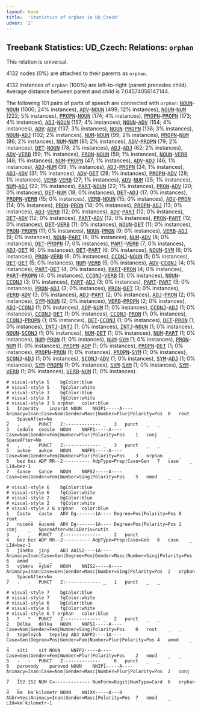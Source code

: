 ```yaml
---
layout: base
title:  'Statistics of orphan in UD_Czech'
udver: '2'
---
```


## Treebank Statistics: UD_Czech: Relations: `orphan`

This relation is universal.

4132 nodes (0%) are attached to their parents as `orphan`.

4132 instances of `orphan` (100%) are left-to-right (parent precedes child).
Average distance between parent and child is 7.04574056147144.

The following 101 pairs of parts of speech are connected with `orphan`: <tt><a href="cs-pos-NOUN.html">NOUN</a></tt>-<tt><a href="cs-pos-NOUN.html">NOUN</a></tt> (1000; 24% instances), <tt><a href="cs-pos-ADV.html">ADV</a></tt>-<tt><a href="cs-pos-NOUN.html">NOUN</a></tt> (499; 12% instances), <tt><a href="cs-pos-NOUN.html">NOUN</a></tt>-<tt><a href="cs-pos-NUM.html">NUM</a></tt> (222; 5% instances), <tt><a href="cs-pos-PROPN.html">PROPN</a></tt>-<tt><a href="cs-pos-NOUN.html">NOUN</a></tt> (174; 4% instances), <tt><a href="cs-pos-PROPN.html">PROPN</a></tt>-<tt><a href="cs-pos-PROPN.html">PROPN</a></tt> (173; 4% instances), <tt><a href="cs-pos-ADJ.html">ADJ</a></tt>-<tt><a href="cs-pos-NOUN.html">NOUN</a></tt> (157; 4% instances), <tt><a href="cs-pos-NOUN.html">NOUN</a></tt>-<tt><a href="cs-pos-ADV.html">ADV</a></tt> (154; 4% instances), <tt><a href="cs-pos-ADV.html">ADV</a></tt>-<tt><a href="cs-pos-ADV.html">ADV</a></tt> (137; 3% instances), <tt><a href="cs-pos-NOUN.html">NOUN</a></tt>-<tt><a href="cs-pos-PROPN.html">PROPN</a></tt> (136; 3% instances), <tt><a href="cs-pos-NOUN.html">NOUN</a></tt>-<tt><a href="cs-pos-ADJ.html">ADJ</a></tt> (102; 2% instances), <tt><a href="cs-pos-NUM.html">NUM</a></tt>-<tt><a href="cs-pos-NOUN.html">NOUN</a></tt> (99; 2% instances), <tt><a href="cs-pos-PROPN.html">PROPN</a></tt>-<tt><a href="cs-pos-NUM.html">NUM</a></tt> (86; 2% instances), <tt><a href="cs-pos-NUM.html">NUM</a></tt>-<tt><a href="cs-pos-NUM.html">NUM</a></tt> (81; 2% instances), <tt><a href="cs-pos-ADV.html">ADV</a></tt>-<tt><a href="cs-pos-PROPN.html">PROPN</a></tt> (79; 2% instances), <tt><a href="cs-pos-DET.html">DET</a></tt>-<tt><a href="cs-pos-NOUN.html">NOUN</a></tt> (78; 2% instances), <tt><a href="cs-pos-ADJ.html">ADJ</a></tt>-<tt><a href="cs-pos-ADJ.html">ADJ</a></tt> (62; 2% instances), <tt><a href="cs-pos-ADV.html">ADV</a></tt>-<tt><a href="cs-pos-VERB.html">VERB</a></tt> (59; 1% instances), <tt><a href="cs-pos-PRON.html">PRON</a></tt>-<tt><a href="cs-pos-NOUN.html">NOUN</a></tt> (59; 1% instances), <tt><a href="cs-pos-NOUN.html">NOUN</a></tt>-<tt><a href="cs-pos-VERB.html">VERB</a></tt> (48; 1% instances), <tt><a href="cs-pos-NUM.html">NUM</a></tt>-<tt><a href="cs-pos-PROPN.html">PROPN</a></tt> (47; 1% instances), <tt><a href="cs-pos-ADV.html">ADV</a></tt>-<tt><a href="cs-pos-ADJ.html">ADJ</a></tt> (46; 1% instances), <tt><a href="cs-pos-ADJ.html">ADJ</a></tt>-<tt><a href="cs-pos-NUM.html">NUM</a></tt> (39; 1% instances), <tt><a href="cs-pos-ADJ.html">ADJ</a></tt>-<tt><a href="cs-pos-PROPN.html">PROPN</a></tt> (34; 1% instances), <tt><a href="cs-pos-ADJ.html">ADJ</a></tt>-<tt><a href="cs-pos-ADV.html">ADV</a></tt> (31; 1% instances), <tt><a href="cs-pos-ADV.html">ADV</a></tt>-<tt><a href="cs-pos-DET.html">DET</a></tt> (28; 1% instances), <tt><a href="cs-pos-PROPN.html">PROPN</a></tt>-<tt><a href="cs-pos-ADV.html">ADV</a></tt> (28; 1% instances), <tt><a href="cs-pos-VERB.html">VERB</a></tt>-<tt><a href="cs-pos-VERB.html">VERB</a></tt> (27; 1% instances), <tt><a href="cs-pos-ADV.html">ADV</a></tt>-<tt><a href="cs-pos-NUM.html">NUM</a></tt> (25; 1% instances), <tt><a href="cs-pos-NUM.html">NUM</a></tt>-<tt><a href="cs-pos-ADJ.html">ADJ</a></tt> (22; 1% instances), <tt><a href="cs-pos-PART.html">PART</a></tt>-<tt><a href="cs-pos-NOUN.html">NOUN</a></tt> (22; 1% instances), <tt><a href="cs-pos-PRON.html">PRON</a></tt>-<tt><a href="cs-pos-ADV.html">ADV</a></tt> (20; 0% instances), <tt><a href="cs-pos-DET.html">DET</a></tt>-<tt><a href="cs-pos-NUM.html">NUM</a></tt> (18; 0% instances), <tt><a href="cs-pos-DET.html">DET</a></tt>-<tt><a href="cs-pos-ADJ.html">ADJ</a></tt> (17; 0% instances), <tt><a href="cs-pos-PROPN.html">PROPN</a></tt>-<tt><a href="cs-pos-VERB.html">VERB</a></tt> (15; 0% instances), <tt><a href="cs-pos-VERB.html">VERB</a></tt>-<tt><a href="cs-pos-NOUN.html">NOUN</a></tt> (15; 0% instances), <tt><a href="cs-pos-ADV.html">ADV</a></tt>-<tt><a href="cs-pos-PRON.html">PRON</a></tt> (14; 0% instances), <tt><a href="cs-pos-PRON.html">PRON</a></tt>-<tt><a href="cs-pos-PRON.html">PRON</a></tt> (14; 0% instances), <tt><a href="cs-pos-PROPN.html">PROPN</a></tt>-<tt><a href="cs-pos-ADJ.html">ADJ</a></tt> (13; 0% instances), <tt><a href="cs-pos-ADJ.html">ADJ</a></tt>-<tt><a href="cs-pos-VERB.html">VERB</a></tt> (12; 0% instances), <tt><a href="cs-pos-ADV.html">ADV</a></tt>-<tt><a href="cs-pos-PART.html">PART</a></tt> (12; 0% instances), <tt><a href="cs-pos-DET.html">DET</a></tt>-<tt><a href="cs-pos-ADV.html">ADV</a></tt> (12; 0% instances), <tt><a href="cs-pos-PART.html">PART</a></tt>-<tt><a href="cs-pos-ADV.html">ADV</a></tt> (12; 0% instances), <tt><a href="cs-pos-PRON.html">PRON</a></tt>-<tt><a href="cs-pos-PART.html">PART</a></tt> (12; 0% instances), <tt><a href="cs-pos-DET.html">DET</a></tt>-<tt><a href="cs-pos-VERB.html">VERB</a></tt> (11; 0% instances), <tt><a href="cs-pos-NOUN.html">NOUN</a></tt>-<tt><a href="cs-pos-DET.html">DET</a></tt> (11; 0% instances), <tt><a href="cs-pos-PRON.html">PRON</a></tt>-<tt><a href="cs-pos-PROPN.html">PROPN</a></tt> (11; 0% instances), <tt><a href="cs-pos-NOUN.html">NOUN</a></tt>-<tt><a href="cs-pos-PRON.html">PRON</a></tt> (9; 0% instances), <tt><a href="cs-pos-VERB.html">VERB</a></tt>-<tt><a href="cs-pos-ADJ.html">ADJ</a></tt> (9; 0% instances), <tt><a href="cs-pos-NOUN.html">NOUN</a></tt>-<tt><a href="cs-pos-PART.html">PART</a></tt> (8; 0% instances), <tt><a href="cs-pos-NUM.html">NUM</a></tt>-<tt><a href="cs-pos-ADV.html">ADV</a></tt> (8; 0% instances), <tt><a href="cs-pos-DET.html">DET</a></tt>-<tt><a href="cs-pos-PROPN.html">PROPN</a></tt> (7; 0% instances), <tt><a href="cs-pos-PART.html">PART</a></tt>-<tt><a href="cs-pos-VERB.html">VERB</a></tt> (7; 0% instances), <tt><a href="cs-pos-ADJ.html">ADJ</a></tt>-<tt><a href="cs-pos-DET.html">DET</a></tt> (6; 0% instances), <tt><a href="cs-pos-DET.html">DET</a></tt>-<tt><a href="cs-pos-PART.html">PART</a></tt> (6; 0% instances), <tt><a href="cs-pos-NOUN.html">NOUN</a></tt>-<tt><a href="cs-pos-SYM.html">SYM</a></tt> (6; 0% instances), <tt><a href="cs-pos-PRON.html">PRON</a></tt>-<tt><a href="cs-pos-VERB.html">VERB</a></tt> (6; 0% instances), <tt><a href="cs-pos-CCONJ.html">CCONJ</a></tt>-<tt><a href="cs-pos-NOUN.html">NOUN</a></tt> (5; 0% instances), <tt><a href="cs-pos-DET.html">DET</a></tt>-<tt><a href="cs-pos-DET.html">DET</a></tt> (5; 0% instances), <tt><a href="cs-pos-NUM.html">NUM</a></tt>-<tt><a href="cs-pos-VERB.html">VERB</a></tt> (5; 0% instances), <tt><a href="cs-pos-ADV.html">ADV</a></tt>-<tt><a href="cs-pos-CCONJ.html">CCONJ</a></tt> (4; 0% instances), <tt><a href="cs-pos-PART.html">PART</a></tt>-<tt><a href="cs-pos-DET.html">DET</a></tt> (4; 0% instances), <tt><a href="cs-pos-PART.html">PART</a></tt>-<tt><a href="cs-pos-PRON.html">PRON</a></tt> (4; 0% instances), <tt><a href="cs-pos-PART.html">PART</a></tt>-<tt><a href="cs-pos-PROPN.html">PROPN</a></tt> (4; 0% instances), <tt><a href="cs-pos-CCONJ.html">CCONJ</a></tt>-<tt><a href="cs-pos-VERB.html">VERB</a></tt> (3; 0% instances), <tt><a href="cs-pos-NOUN.html">NOUN</a></tt>-<tt><a href="cs-pos-CCONJ.html">CCONJ</a></tt> (3; 0% instances), <tt><a href="cs-pos-PART.html">PART</a></tt>-<tt><a href="cs-pos-ADJ.html">ADJ</a></tt> (3; 0% instances), <tt><a href="cs-pos-PART.html">PART</a></tt>-<tt><a href="cs-pos-PART.html">PART</a></tt> (3; 0% instances), <tt><a href="cs-pos-PRON.html">PRON</a></tt>-<tt><a href="cs-pos-ADJ.html">ADJ</a></tt> (3; 0% instances), <tt><a href="cs-pos-PRON.html">PRON</a></tt>-<tt><a href="cs-pos-DET.html">DET</a></tt> (3; 0% instances), <tt><a href="cs-pos-VERB.html">VERB</a></tt>-<tt><a href="cs-pos-ADV.html">ADV</a></tt> (3; 0% instances), <tt><a href="cs-pos-ADJ.html">ADJ</a></tt>-<tt><a href="cs-pos-PART.html">PART</a></tt> (2; 0% instances), <tt><a href="cs-pos-ADJ.html">ADJ</a></tt>-<tt><a href="cs-pos-PRON.html">PRON</a></tt> (2; 0% instances), <tt><a href="cs-pos-SYM.html">SYM</a></tt>-<tt><a href="cs-pos-NOUN.html">NOUN</a></tt> (2; 0% instances), <tt><a href="cs-pos-VERB.html">VERB</a></tt>-<tt><a href="cs-pos-PROPN.html">PROPN</a></tt> (2; 0% instances), <tt><a href="cs-pos-ADJ.html">ADJ</a></tt>-<tt><a href="cs-pos-CCONJ.html">CCONJ</a></tt> (1; 0% instances), <tt><a href="cs-pos-ADP.html">ADP</a></tt>-<tt><a href="cs-pos-NUM.html">NUM</a></tt> (1; 0% instances), <tt><a href="cs-pos-CCONJ.html">CCONJ</a></tt>-<tt><a href="cs-pos-ADJ.html">ADJ</a></tt> (1; 0% instances), <tt><a href="cs-pos-CCONJ.html">CCONJ</a></tt>-<tt><a href="cs-pos-DET.html">DET</a></tt> (1; 0% instances), <tt><a href="cs-pos-CCONJ.html">CCONJ</a></tt>-<tt><a href="cs-pos-PRON.html">PRON</a></tt> (1; 0% instances), <tt><a href="cs-pos-CCONJ.html">CCONJ</a></tt>-<tt><a href="cs-pos-PROPN.html">PROPN</a></tt> (1; 0% instances), <tt><a href="cs-pos-DET.html">DET</a></tt>-<tt><a href="cs-pos-CCONJ.html">CCONJ</a></tt> (1; 0% instances), <tt><a href="cs-pos-DET.html">DET</a></tt>-<tt><a href="cs-pos-PRON.html">PRON</a></tt> (1; 0% instances), <tt><a href="cs-pos-INTJ.html">INTJ</a></tt>-<tt><a href="cs-pos-INTJ.html">INTJ</a></tt> (1; 0% instances), <tt><a href="cs-pos-INTJ.html">INTJ</a></tt>-<tt><a href="cs-pos-NOUN.html">NOUN</a></tt> (1; 0% instances), <tt><a href="cs-pos-NOUN.html">NOUN</a></tt>-<tt><a href="cs-pos-SCONJ.html">SCONJ</a></tt> (1; 0% instances), <tt><a href="cs-pos-NUM.html">NUM</a></tt>-<tt><a href="cs-pos-DET.html">DET</a></tt> (1; 0% instances), <tt><a href="cs-pos-NUM.html">NUM</a></tt>-<tt><a href="cs-pos-PART.html">PART</a></tt> (1; 0% instances), <tt><a href="cs-pos-NUM.html">NUM</a></tt>-<tt><a href="cs-pos-PRON.html">PRON</a></tt> (1; 0% instances), <tt><a href="cs-pos-NUM.html">NUM</a></tt>-<tt><a href="cs-pos-SYM.html">SYM</a></tt> (1; 0% instances), <tt><a href="cs-pos-PRON.html">PRON</a></tt>-<tt><a href="cs-pos-NUM.html">NUM</a></tt> (1; 0% instances), <tt><a href="cs-pos-PROPN.html">PROPN</a></tt>-<tt><a href="cs-pos-ADP.html">ADP</a></tt> (1; 0% instances), <tt><a href="cs-pos-PROPN.html">PROPN</a></tt>-<tt><a href="cs-pos-DET.html">DET</a></tt> (1; 0% instances), <tt><a href="cs-pos-PROPN.html">PROPN</a></tt>-<tt><a href="cs-pos-PRON.html">PRON</a></tt> (1; 0% instances), <tt><a href="cs-pos-PROPN.html">PROPN</a></tt>-<tt><a href="cs-pos-SYM.html">SYM</a></tt> (1; 0% instances), <tt><a href="cs-pos-SCONJ.html">SCONJ</a></tt>-<tt><a href="cs-pos-ADJ.html">ADJ</a></tt> (1; 0% instances), <tt><a href="cs-pos-SCONJ.html">SCONJ</a></tt>-<tt><a href="cs-pos-ADV.html">ADV</a></tt> (1; 0% instances), <tt><a href="cs-pos-SYM.html">SYM</a></tt>-<tt><a href="cs-pos-ADJ.html">ADJ</a></tt> (1; 0% instances), <tt><a href="cs-pos-SYM.html">SYM</a></tt>-<tt><a href="cs-pos-PROPN.html">PROPN</a></tt> (1; 0% instances), <tt><a href="cs-pos-SYM.html">SYM</a></tt>-<tt><a href="cs-pos-SYM.html">SYM</a></tt> (1; 0% instances), <tt><a href="cs-pos-SYM.html">SYM</a></tt>-<tt><a href="cs-pos-VERB.html">VERB</a></tt> (1; 0% instances), <tt><a href="cs-pos-VERB.html">VERB</a></tt>-<tt><a href="cs-pos-NUM.html">NUM</a></tt> (1; 0% instances).


~~~ conllu
# visual-style 5	bgColor:blue
# visual-style 5	fgColor:white
# visual-style 3	bgColor:blue
# visual-style 3	fgColor:white
# visual-style 3 5 orphan	color:blue
1	Inzeráty	inzerát	NOUN	NNIP1-----A----	Animacy=Inan|Case=Nom|Gender=Masc|Number=Plur|Polarity=Pos	0	root	_	SpaceAfter=No
2	,	,	PUNCT	Z:-------------	_	3	punct	_	_
3	cedule	cedule	NOUN	NNFP1-----A----	Case=Nom|Gender=Fem|Number=Plur|Polarity=Pos	1	conj	_	SpaceAfter=No
4	,	,	PUNCT	Z:-------------	_	3	punct	_	_
5	aukce	aukce	NOUN	NNFP1-----A----	Case=Nom|Gender=Fem|Number=Plur|Polarity=Pos	3	orphan	_	_
6	bez	bez	ADP	RR--2----------	AdpType=Prep|Case=Gen	7	case	_	LId=bez-1
7	šance	šance	NOUN	NNFS2-----A----	Case=Gen|Gender=Fem|Number=Sing|Polarity=Pos	5	nmod	_	_

~~~


~~~ conllu
# visual-style 6	bgColor:blue
# visual-style 6	fgColor:white
# visual-style 2	bgColor:blue
# visual-style 2	fgColor:white
# visual-style 2 6 orphan	color:blue
1	Často	často	ADV	Dg-------1A----	Degree=Pos|Polarity=Pos	0	root	_	_
2	nuceně	nuceně	ADV	Dg-------1A----	Degree=Pos|Polarity=Pos	1	conj	_	SpaceAfter=No|LDeriv=nutit
3	,	,	PUNCT	Z:-------------	_	2	punct	_	_
4	bez	bez	ADP	RR--2----------	AdpType=Prep|Case=Gen	6	case	_	LId=bez-1
5	jiného	jiný	ADJ	AAIS2----1A----	Animacy=Inan|Case=Gen|Degree=Pos|Gender=Masc|Number=Sing|Polarity=Pos	6	amod	_	_
6	výběru	výběr	NOUN	NNIS2-----A----	Animacy=Inan|Case=Gen|Gender=Masc|Number=Sing|Polarity=Pos	2	orphan	_	SpaceAfter=No
7	.	.	PUNCT	Z:-------------	_	1	punct	_	_

~~~


~~~ conllu
# visual-style 7	bgColor:blue
# visual-style 7	fgColor:white
# visual-style 6	bgColor:blue
# visual-style 6	fgColor:white
# visual-style 6 7 orphan	color:blue
1	*	*	PUNCT	Z:-------------	_	2	punct	_	_
2	Délka	délka	NOUN	NNFS1-----A----	Case=Nom|Gender=Fem|Number=Sing|Polarity=Pos	0	root	_	_
3	tepelných	tepelný	ADJ	AAFP2----1A----	Case=Gen|Degree=Pos|Gender=Fem|Number=Plur|Polarity=Pos	4	amod	_	_
4	sítí	síť	NOUN	NNFP2-----A----	Case=Gen|Gender=Fem|Number=Plur|Polarity=Pos	2	nmod	_	_
5	-	-	PUNCT	Z:-------------	_	6	punct	_	_
6	parovody	parovod	NOUN	NNIP1-----A----	Animacy=Inan|Case=Nom|Gender=Masc|Number=Plur|Polarity=Pos	2	conj	_	_
7	152	152	NUM	C=-------------	NumForm=Digit|NumType=Card	6	orphan	_	_
8	km	km`kilometr	NOUN	NNIXX-----A---8	Abbr=Yes|Animacy=Inan|Gender=Masc|Polarity=Pos	7	nmod	_	LId=km`kilometr-1

~~~


